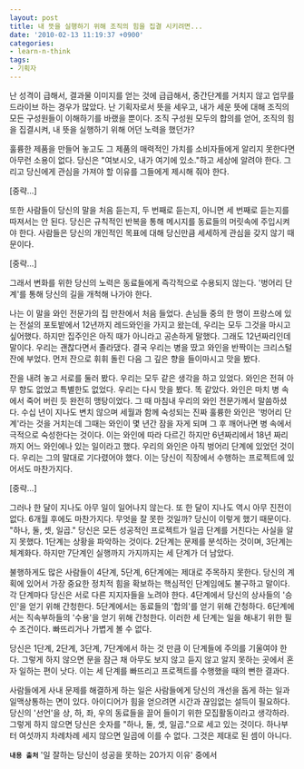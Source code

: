 ```yaml
---
layout: post
title: 내 뜻을 실행하기 위해 조직의 힘을 집결 시키려면...
date: '2010-02-13 11:19:37 +0900'
categories:
- learn-n-think
tags:
- 기획자
---
```


난 성격이 급해서, 결과물 이미지를 얻는 것에 급급해서, 중간단계를 거치지 않고 업무를 드라이브 하는 경우가 많았다. 난 기획자로서 뜻을 세우고, 내가 세운 뜻에 대해 조직의 모든 구성원들이 이해하기를 바랬을 뿐이다. 조직 구성원 모두의 합의를 얻어, 조직의 힘을 집결시켜, 내 뜻을 실행하기 위해 어던 노력을 했던가?

훌륭한 제품을 만들어 놓고도 그 제품의 매력적인 가치를 소비자들에게 알리지 못한다면 아무런 소용이 없다. 당신은 "여보시오, 내가 여기에 있소."하고 세상에 알려야 한다. 그리고 당신에게 관심을 가져야 할 이유를 그들에게 제시해 줘야 한다.

[중략…]

또한 사람들이 당신의 말을 처음 듣는지, 두 번째로 듣는지, 아니면 세 번째로 듣는지를 따져서는 안 된다. 당신은 규칙적인 반복을 통해 메시지를 동료들의 머릿속에 주입시켜야 한다. 사람들은 당신의 개인적인 목표에 대해 당신만큼 세세하게 관심을 갖지 않기 때문이다.

[중략…]

그래서 변화를 위한 당신의 노력은 동료들에게 즉각적으로 수용되지 않는다. '벙어리 단계'를 통해 당신의 길을 개척해 나가야 한다.

나는 이 말을 와인 전문가의 집 만찬에서 처음 들었다. 손님들 중의 한 명이 프랑스에 있는 전설의 포토밭에서 12년까지 레드와인을 가지고 왔는데, 우리는 모두 그것을 마시고 싶어했다. 하지만 집주인은 아직 때가 아니라고 공손하게 말했다. 그래도 12년짜리인데 말이다. 우리는 괜찮다면서 졸라댔다. 결국 우리는 병을 땄고 와인을 반짝이는 크리스털 잔에 부었다. 먼저 잔으로 휘휘 돌린 다음 그 깊은 향을 들이마시고 맛을 봤다.

잔을 내려 놓고 서로를 둘러 봤다. 우리는 모두 같은 생각을 하고 있었다. 와인은 전혀 아무 향도 없었고 특별한도 없었다. 우리는 다시 맛을 봤다. 똑 같았다. 와인은 마치 병 속에서 죽어 버린 듯 완전히 맹탕이었다. 그 때 마침내 우리의 와인 전문가께서 말씀하셨다. 수십 년이 지나도 변치 않으며 세월과 함께 숙성되는 진짜 훌륭한 와인은 '벙어리 단계'라는 것을 거치는데 그때는 와인이 몇 년간 잠을 자게 되며 그 후 깨어나면 병 속에서 극적으로 숙성한다는 것이다. 이는 와인에 따라 다르긴 하지만 6년짜리에서 18년 짜리까지 어느 와인에나 있는 일이라고 했다. 우리의 와인은 아직 벙어리 단계에 있었던 것이다. 우리는 그의 말대로 기다렸어야 했다. 이는 당신이 직장에서 수행하는 프로젝트에 있어서도 마찬가지다.

[중략…]

그러나 한 달이 지나도 아무 일이 일어나지 않는다. 또 한 달이 지나도 역시 아무 진전이 없다. 6개월 후에도 마찬가지다. 무엇을 잘 못한 것일까? 당신이 이렇게 했기 때문이다. "하나, 둘, 셋, 일곱." 당신은 모든 성공적인 프로젝트가 일곱 단계를 거친다는 사실을 알지 못했다. 1단계는 상황을 파악하는 것이다. 2단계는 문제를 분석하는 것이며, 3단계는 체계화다. 하지만 7단계인 실행까지 가지까지는 세 단계가 더 남았다.

불행하게도 많은 사람들이 4단계, 5단계, 6단계에는 제대로 주목하지 못한다. 당신의 계획에 있어서 가장 중요한 정치적 힘을 확보하는 핵심적인 단계임에도 불구하고 말이다. 각 단계마다 당신은 서로 다른 지지자들을 노려야 한다. 4단계에서 당신의 상사들의 '승인'을 얻기 위해 간청한다. 5단계에서는 동료들의 '합의'를 얻기 위해 간청하다. 6단계에서는 직속부하들의 '수용'을 얻기 위해 간청한다. 이러한 세 단계는 일을 해내기 위한 필수 조건이다. 빠뜨리거나 가볍게 볼 수 없다.

당신은 1단계, 2단계, 3단계, 7단계에서 하는 것 만큼 이 단계들에 주의를 기울여야 한다. 그렇게 하지 않으면 문을 잠근 채 아무도 보지 않고 듣지 않고 알지 못하는 곳에서 혼자 일하는 편이 낫다. 이는 세 단계를 빠뜨리고 프로젝트를 수행했을 때의 뻔한 결과다.

사람들에게 사내 문제를 해결하게 하는 일은 사람들에게 당신의 개선을 돕게 하는 일과 일맥상통하는 면이 있다. 아이디어가 힘을 얻으려면 시간과 끊임없는 설득이 필요하다. 당신의 '선언'을 상, 하, 좌, 우의 동료들을 끌어 들이기 위한 모집활동이라고 생각하라. 그렇게 하지 않으면 당신은 숫자를 "하나, 둘, 셋, 일곱."으로 세고 있는 것이다. 하나부터 여섯까지 차례차례 세지 않으면 일곱에 이를 수 없다. 그것은 제대로 된 셈이 아니다.

**`내용 출처`** '일 잘하는 당신이 성공을 못하는 20가지 이유' 중에서
